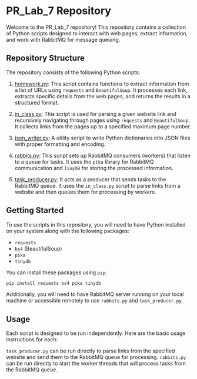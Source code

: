 # PR_Lab_7 Repository

Welcome to the PR_Lab_7 repository! This repository contains a collection of Python scripts designed to interact with web pages, extract information, and work with RabbitMQ for message queuing.

## Repository Structure

The repository consists of the following Python scripts:

1. [homework.py](https://github.com/Ricigeroi/PR_Lab_7/blob/master/lab_3_files/homework.py): This script contains functions to extract information from a list of URLs using `requests` and `BeautifulSoup`. It processes each link, extracts specific details from the web pages, and returns the results in a structured format.

2. [in_class.py](https://github.com/Ricigeroi/PR_Lab_7/blob/master/lab_3_files/in_class.py): This script is used for parsing a given website link and recursively navigating through pages using `requests` and `BeautifulSoup`. It collects links from the pages up to a specified maximum page number.

3. [json_writer.py](https://github.com/Ricigeroi/PR_Lab_7/blob/master/lab_3_files/json_writer.py): A utility script to write Python dictionaries into JSON files with proper formatting and encoding.

4. [rabbits.py](https://github.com/Ricigeroi/PR_Lab_7/blob/master/rabbits.py): This script sets up RabbitMQ consumers (workers) that listen to a queue for tasks. It uses the `pika` library for RabbitMQ communication and `TinyDB` for storing the processed information.

5. [task_producer.py](https://github.com/Ricigeroi/PR_Lab_7/blob/master/task_producer.py): It acts as a producer that sends tasks to the RabbitMQ queue. It uses the `in_class.py` script to parse links from a website and then queues them for processing by workers.

## Getting Started

To use the scripts in this repository, you will need to have Python installed on your system along with the following packages:

- `requests`
- `bs4` (BeautifulSoup)
- `pika`
- `tinydb`

You can install these packages using `pip`:

```bash
pip install requests bs4 pika tinydb
```
Additionally, you will need to have RabbitMQ server running on your local machine or accessible remotely to use `rabbits.py` and `task_producer.py`.

## Usage

Each script is designed to be run independently. Here are the basic usage instructions for each:

`task_producer.py` can be run directly to parse links from the specified website and send them to the RabbitMQ queue for processing.
`rabbits.py` can be run directly to start the worker threads that will process tasks from the RabbitMQ queue.
